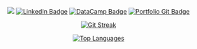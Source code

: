 <!-- Header Image -->
<!-- ![image](assets/git_header.png) -->

<!-- Badges -->
<span align="center">
  
  <a href="mailto:mimu4403@colorado.edu"><img src="https://img.shields.io/badge/Gmail-D14836?style=for-the-badge&logo=gmail&logoColor=white" /></a>
  [![LinkedIn Badge](https://img.shields.io/badge/LinkedIn-0077B5?style=for-the-badge&logo=linkedin&logoColor=white)](https://www.linkedin.com/in/michael-m-a58502204)
  [![DataCamp Badge](https://img.shields.io/badge/Datacamp-05192D?style=for-the-badge&logo=datacamp&logoColor=white)](https://app.datacamp.com/profile/mimu4403)
  [![Portfolio Git Badge](https://img.shields.io/badge/Portfolio-4285F4?style=for-the-badge&logo=github&logoColor=white)](https://murdockma.github.io)
  
</span>


<!-- Stats -->
<span align="center">
  
[![Git Streak](http://github-readme-streak-stats.herokuapp.com?user=murdockma&theme=dark&fire=DD2727)](https://git.io/streak-stats)

[![Top Languages](https://github-readme-stats.vercel.app/api/top-langs/?username=murdockm&layout=compact&theme=dark)](https://github.com/murdockma/github-readme-stats)
 
  
</span>
